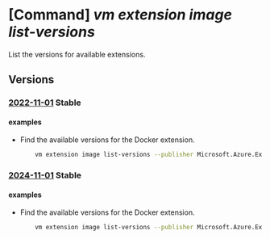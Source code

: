 # [Command] _vm extension image list-versions_

List the versions for available extensions.

## Versions

### [2022-11-01](/Resources/mgmt-plane/L3N1YnNjcmlwdGlvbnMve30vcHJvdmlkZXJzL21pY3Jvc29mdC5jb21wdXRlL2xvY2F0aW9ucy97fS9wdWJsaXNoZXJzL3t9L2FydGlmYWN0dHlwZXMvdm1leHRlbnNpb24vdHlwZXMve30vdmVyc2lvbnM=/2022-11-01.xml) **Stable**

<!-- mgmt-plane /subscriptions/{}/providers/microsoft.compute/locations/{}/publishers/{}/artifacttypes/vmextension/types/{}/versions 2022-11-01 -->

#### examples

- Find the available versions for the Docker extension.
    ```bash
        vm extension image list-versions --publisher Microsoft.Azure.Extensions -l westus -n DockerExtension -o table
    ```

### [2024-11-01](/Resources/mgmt-plane/L3N1YnNjcmlwdGlvbnMve30vcHJvdmlkZXJzL21pY3Jvc29mdC5jb21wdXRlL2xvY2F0aW9ucy97fS9wdWJsaXNoZXJzL3t9L2FydGlmYWN0dHlwZXMvdm1leHRlbnNpb24vdHlwZXMve30vdmVyc2lvbnM=/2024-11-01.xml) **Stable**

<!-- mgmt-plane /subscriptions/{}/providers/microsoft.compute/locations/{}/publishers/{}/artifacttypes/vmextension/types/{}/versions 2024-11-01 -->

#### examples

- Find the available versions for the Docker extension.
    ```bash
        vm extension image list-versions --publisher Microsoft.Azure.Extensions -l westus -n DockerExtension -o table
    ```
